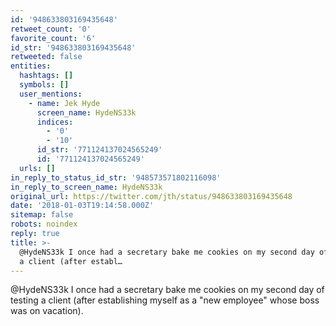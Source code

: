 ```yaml
---
id: '948633803169435648'
retweet_count: '0'
favorite_count: '6'
id_str: '948633803169435648'
retweeted: false
entities:
  hashtags: []
  symbols: []
  user_mentions:
    - name: Jek Hyde
      screen_name: HydeNS33k
      indices:
        - '0'
        - '10'
      id_str: '771124137024565249'
      id: '771124137024565249'
  urls: []
in_reply_to_status_id_str: '948573571802116098'
in_reply_to_screen_name: HydeNS33k
original_url: https://twitter.com/jth/status/948633803169435648
date: '2018-01-03T19:14:58.000Z'
sitemap: false
robots: noindex
reply: true
title: >-
  @HydeNS33k I once had a secretary bake me cookies on my second day of testing
  a client (after establ…
---
```


@HydeNS33k I once had a secretary bake me cookies on my second day of testing a client (after establishing myself as a "new employee" whose boss was on vacation).